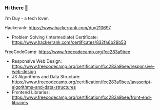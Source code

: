 ### Hi there 👋

I'm Duy - a tech lover.

Hackerank: https://www.hackerrank.com/duy210697
- Problem Solving (Intermediate) Certificate: https://www.hackerrank.com/certificates/832fa6b29b53

FreeCodeCamp: https://www.freecodecamp.org/fcc283a9bee
- Responsive Web Design: https://www.freecodecamp.org/certification/fcc283a9bee/responsive-web-design
- JS Algorithms and Data Structure: https://www.freecodecamp.org/certification/fcc283a9bee/javascript-algorithms-and-data-structures
- Frontend Libraries: https://www.freecodecamp.org/certification/fcc283a9bee/front-end-libraries
